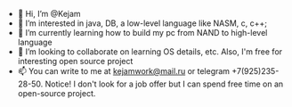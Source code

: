 - 👋 Hi, I’m @Kejam
- 👀 I’m interested in java, DB, a low-level language like NASM, c, c++; 
- 🌱 I’m currently learning how to build my pc from NAND to high-level language
- 💞️ I’m looking to collaborate on learning OS details, etc. Also, I'm free for interesting open source project
- 📫 You can write to me at kejamwork@mail.ru or telegram +7(925)235-28-50. Notice! I don't look for a job offer but I can spend free time on an open-source project.
<!---
Kejam/Kejam is a ✨ special ✨ repository because its `README.md` (this file) appears on your GitHub profile.
You can click the Preview link to take a look at your changes.
--->
